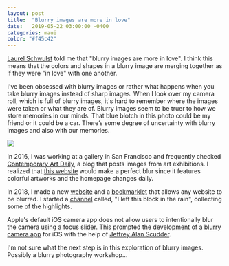 ```yaml
---
layout: post
title:  "Blurry images are more in love"
date:   2019-05-22 03:00:00 -0400
categories: maui
color: "#f45c42"
---
```


[Laurel Schwulst](http://laurelschwulst.com/) told me that "blurry images are more in love". I think this means that the colors and shapes in a blurry image are merging together as if they were "in love" with one another.

I've been obsessed with blurry images or rather what happens when you take blurry images instead of sharp images. When I look over my camera roll, which is full of blurry images, it's hard to remember where the images were taken or what they are of. Blurry images seem to be truer to how we store memories in our minds. That blue blotch in this photo could be my friend or it could be a car. There’s some degree of uncertainty with blurry images and also with our memories.

![](https://files.elliott.computer/images/blurry-images-are-more-in-love.jpg)

In 2016, I was working at a gallery in San Francisco and frequently checked [Contemporary Art Daily](http://www.contemporaryartdaily.com/), a blog that posts images from art exhibitions. I realized that [this website](https://blur.website/gauss.php?url=https%3A%2F%2Fcontemporaryartdaily.com) would  make a perfect blur since it features colorful artworks and the homepage changes daily.

In 2018, I made a new [website](https://blur.website/) and a [bookmarklet](https://en.wikipedia.org/wiki/Bookmarklet) that allows any website to be blurred. I started a [channel](https://www.are.na/elliott-cost/i-left-this-block-in-the-rain) called, "I left this block in the rain", collecting some of the highlights.

Apple's default iOS camera app does not allow users to intentionally blur the camera using a focus slider. This prompted the development of a [blurry camera app](https://itunes.apple.com/us/app/elliotts-blur/id1442623560) for iOS with the help of [Jeffrey Alan Scudder](https://jas.life/).

I'm not sure what the next step is in this exploration of blurry images. Possibly a blurry photography workshop...